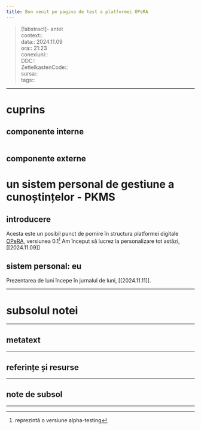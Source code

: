 ```yaml
---
title: Bun venit pe pagina de test a platformei OPeRA
---
```


> [!abstract]- antet  
> context::  
> data:: 2024.11.09  
> ora:: 21:23  
> conexiuni::  
> DDC::  
> ZettelkastenCode::  
> sursa::  
> tags::  




---
# cuprins
## componente interne
```table-of-contents
```

## componente externe


# un sistem personal de gestiune a cunoștințelor - PKMS
## introducere
Acesta este un posibil punct de pornire în structura platformei digitale [OPeRA](https://opera-phd.org/), versiunea 0.1[^1] Am început să lucrez la personalizare tot astăzi, [[2024.11.09]]
## sistem personal: eu
Prezentarea de luni începe în jurnalul de luni, [[2024.11.11]].


---
# subsolul notei
---
## metatext


---
## referințe și resurse


---

## note de subsol
---

[^1]: reprezintă o versiune alpha-testing
